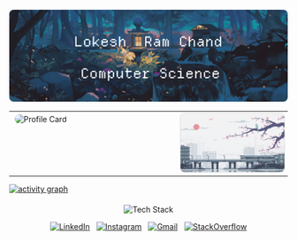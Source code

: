 <!-- Banner -->
<p align="center">
  <img src="assets/Frame 4.png" alt="GitHub Banner" style="max-width: 100%; border-radius: 8px;">
</p>
<!-- Profile Summary + GIF -->
<table>
  <tr>
    <td width="60%" style="vertical-align: top; padding-right: 15px;">
      <img src="http://github-profile-summary-cards.vercel.app/api/cards/profile-details?username=lokeshramchand-ctrl&theme=github_dark&title_color=264653&text_color=2a2a2a&icon_color=e76f51&border_color=2a9d8f&bg_color=f4f1de" alt="Profile Card" style="width:100%; border-radius: 12px; border: 3px solid #ffffff;">
    </td>
    <td width="40%" style="vertical-align: top;">
      <img src="assets/train.gif" alt="Demo GIF" style="width:100%; border-radius: 8px; border: 1px solid #ddd;">
    </td>
  </tr>
</table>

[![activity graph](https://github-readme-activity-graph.vercel.app/graph?username=lokeshramchand-ctrl&bg_color=0d1117&color=ffffff&line=40c463&point=fff7e0&area=true&hide_border=true)](https://github.com/AndroidWithRossyn/github-readme-activity-graph)
<!-- Skills -->
<p align="center" style="margin-top: 20px;">
  <img src="https://skillicons.dev/icons?i=python,java,django,react,nodejs,express,flutter,mongodb,postgres,mysql,figma&perline=11" alt="Tech Stack">
</p>

<!-- Social Links -->
<p align="center" style="margin-top: 10px;">
  <a href="https://www.linkedin.com/in/lokesh-ram-chand-b-b276bb291" target="_blank"><img src="https://skillicons.dev/icons?i=linkedin" alt="LinkedIn"></a> &nbsp;
  <a href="https://www.instagram.com/YOUR-INSTAGRAM-USERNAME" target="_blank"><img src="https://skillicons.dev/icons?i=instagram" alt="Instagram"></a> &nbsp;
  <a href="mailto:lokeshramchand@gmail.com"><img src="https://skillicons.dev/icons?i=gmail" alt="Gmail"></a> &nbsp;
  <a href="https://stackoverflow.com/users/23266289/lokesh-ram-chand" target="_blank"><img src="https://skillicons.dev/icons?i=stackoverflow" alt="StackOverflow"></a>
</p>


<!--
## **🏆 GitHub Hall of Fame**  

  <img src="https://github-readme-stats.vercel.app/api?username=lokeshramchand-ctrl&show_icons=true&theme=tokyonight&hide_border=true&count_private=true" width="48%">
</p>

<p align="center">
  <img src="https://github-readme-activity-graph.vercel.app/graph?username=lokeshramchand-ctrl&bg_color=1a1b27&color=70a5fd&line=bf91f3&point=38bdae&hide_border=true" width="90%">
</p>

<br/>

---

## **💬 Developer Wisdom**  

<p align="center">
  <img src="https://quotes-github-readme.vercel.app/api?type=vertical&theme=dark&border=true" width="45%">
  &nbsp; &nbsp;
  <img src="https://quotes-github-readme.vercel.app/api?type=vertical&theme=tokyonight&border=true" width="45%">
</p>

<br/>

<p align="center">
  <img src="https://capsule-render.vercel.app/api?type=waving&color=gradient&height=120&section=footer&width=100%"/>
</p>
-->
